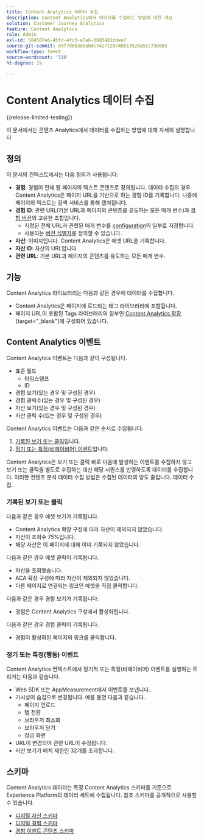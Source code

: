 ```yaml
---
title: Content Analytics 데이터 수집
description: Content Analytics에서 데이터를 수집하는 방법에 대한 개요
solution: Customer Journey Analytics
feature: Content Analytics
role: Admin
exl-id: 584587e6-45fd-4fc3-a7a6-6685481ddee7
source-git-commit: 89f7d8b388ab8c742712d748813520a51c736003
workflow-type: tm+mt
source-wordcount: '510'
ht-degree: 1%

---
```


# Content Analytics 데이터 수집

{{release-limited-testing}}

이 문서에서는 콘텐츠 Analytics에서 데이터를 수집하는 방법에 대해 자세히 설명합니다


## 정의

이 문서의 컨텍스트에서는 다음 정의가 사용됩니다.

* **경험**: 경험이 전체 웹 페이지의 텍스트 콘텐츠로 정의됩니다. 데이터 수집의 경우 Content Analytics은 페이지 URL을 기반으로 하는 경험 ID를 기록합니다. 나중에 페이지의 텍스트는 검색 서비스를 통해 캡처됩니다.
* **경험 ID**: 관련 URL(기본 URL과 페이지의 콘텐츠를 유도하는 모든 매개 변수)과 [경험 버전](manual.md#versioning)의 고유한 조합입니다.
   * 지정된 전체 URL과 관련된 매개 변수를 [configuration](configuration.md)의 일부로 지정합니다.
   * 사용되는 [버전 식별자](manual.md#versioning)를 정의할 수 있습니다.
* **자산**: 이미지입니다. Content Analytics은 에셋 URL을 기록합니다.
* **자산 ID**: 자산의 URL입니다.
* **관련 URL**: 기본 URL과 페이지의 콘텐츠를 유도하는 모든 매개 변수.


## 기능

Content Analytics 라이브러리는 다음과 같은 경우에 데이터를 수집합니다.

* Content Analytics은 페이지에 로드되는 태그 라이브러리에 포함됩니다.
* 페이지 URL이 포함된 Tags 라이브러리의 일부인 [Content Analytics 확장](https://experienceleague.adobe.com/en/docs/experience-platform/tags/extensions/client/content-analytics/overview){target="_blank"}에 구성되어 있습니다.


## Content Analytics 이벤트

Content Analytics 이벤트는 다음과 같이 구성됩니다.

* 표준 필드
   * 타임스탬프
   * ID
* 경험 보기(있는 경우 및 구성된 경우)
* 경험 클릭수(있는 경우 및 구성된 경우)
* 자산 보기(있는 경우 및 구성된 경우)
* 자산 클릭 수(있는 경우 및 구성된 경우)


Content Analytics 이벤트는 다음과 같은 순서로 수집됩니다.

1. [기록된 보기 또는 클릭](#recorded-view-or-click)입니다.
1. [정기 또는 특정(비헤이비어) 이벤트](#regular-or-specific-behaviorial-event)입니다.

Content Analytics은 보기 또는 클릭 바로 다음에 발생하는 이벤트를 수집하지 않고 보기 또는 클릭을 별도로 수집하는 대신 해당 시퀀스를 반영하도록 데이터를 수집합니다. 이러한 컨텐츠 분석 데이터 수집 방법은 수집된 데이터의 양도 줄입니다. 데이터 수집.

### 기록된 보기 또는 클릭

다음과 같은 경우 에셋 보기가 기록됩니다.

* Content Analytics 확장 구성에 따라 자산이 제외되지 않았습니다.
* 자산이 조회수 75%입니다.
* 해당 자산은 이 페이지에 대해 이미 기록되지 않았습니다.

다음과 같은 경우 에셋 클릭이 기록됩니다.

* 자산을 조회했습니다.
* ACA 확장 구성에 따라 자산이 제외되지 않았습니다.
* 다른 페이지로 연결되는 링크인 에셋을 직접 클릭합니다.

다음과 같은 경우 경험 보기가 기록됩니다.

* 경험은 Content Analytics 구성에서 활성화됩니다.

다음과 같은 경우 경험 클릭이 기록됩니다.

* 경험이 활성화된 페이지의 링크를 클릭합니다.


### 정기 또는 특정(행동) 이벤트

Content Analytics 컨텍스트에서 정기적 또는 특정(비헤이비어) 이벤트를 실행하는 트리거는 다음과 같습니다.

* Web SDK 또는 AppMeasurement에서 이벤트를 보냅니다.
* 가시성이 숨김으로 변경됩니다. 예를 들면 다음과 같습니다.
   * 페이지 언로드
   * 탭 전환
   * 브라우저 최소화
   * 브라우저 닫기
   * 잠금 화면
* URL이 변경되어 관련 URL이 수정됩니다.
* 자산 보기가 배치 제한인 32개를 초과합니다.


## 스키마

Content Analytics 데이터는 특정 Content Analytics 스키마를 기준으로 Experience Platform의 데이터 세트에 수집됩니다. 참조 스키마를 공개적으로 사용할 수 있습니다.

* [디지털 자산 스키마](https://github.com/adobe/xdm/blob/master/components/classes/digital-asset.schema.json)
* [디지털 경험 스키마](https://github.com/adobe/xdm/blob/master/components/classes/digital-experience.schema.json)
* [경험 이벤트 콘텐츠 스키마](https://github.com/adobe/xdm/blob/master/components/fieldgroups/experience-event/experienceevent-content.schema.json)
